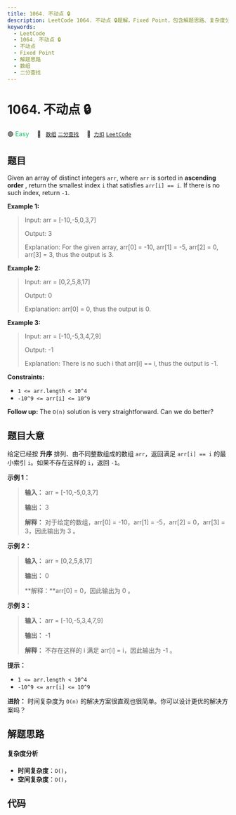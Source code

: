 ```yaml
---
title: 1064. 不动点 🔒
description: LeetCode 1064. 不动点 🔒题解，Fixed Point，包含解题思路、复杂度分析以及完整的 JavaScript 代码实现。
keywords:
  - LeetCode
  - 1064. 不动点 🔒
  - 不动点
  - Fixed Point
  - 解题思路
  - 数组
  - 二分查找
---
```


# 1064. 不动点 🔒

🟢 <font color=#15bd66>Easy</font>&emsp; 🔖&ensp; [`数组`](/tag/array.md) [`二分查找`](/tag/binary-search.md)&emsp; 🔗&ensp;[`力扣`](https://leetcode.cn/problems/fixed-point) [`LeetCode`](https://leetcode.com/problems/fixed-point)

## 题目

Given an array of distinct integers `arr`, where `arr` is sorted in
**ascending order** , return the smallest index `i` that satisfies `arr[i] ==
i`. If there is no such index, return `-1`.



**Example 1:**

> Input: arr = [-10,-5,0,3,7]
> 
> Output: 3
> 
> Explanation: For the given array, arr[0] = -10, arr[1] = -5, arr[2] = 0, arr[3] = 3, thus the output is 3.

**Example 2:**

> Input: arr = [0,2,5,8,17]
> 
> Output: 0
> 
> Explanation: arr[0] = 0, thus the output is 0.

**Example 3:**

> Input: arr = [-10,-5,3,4,7,9]
> 
> Output: -1
> 
> Explanation: There is no such i that arr[i] == i, thus the output is -1.



**Constraints:**

  * `1 <= arr.length < 10^4`
  * `-10^9 <= arr[i] <= 10^9`



**Follow up:** The `O(n)` solution is very straightforward. Can we do better?


## 题目大意

给定已经按 **升序** 排列、由不同整数组成的数组 `arr`，返回满足 `arr[i] == i` 的最小索引 `i`。如果不存在这样的 `i`，返回
`-1`。

**示例 1：**

> 
> 
> 
> 
> 
> **输入：** arr = [-10,-5,0,3,7]
> 
> **输出：** 3
> 
> **解释：** 对于给定的数组，arr[0] = -10，arr[1] = -5，arr[2] = 0，arr[3] = 3，因此输出为 3 。
> 
> 

**示例 2：**

> 
> 
> 
> 
> 
> **输入：** arr = [0,2,5,8,17]
> 
> **输出：** 0
> 
> **解释：**arr[0] = 0，因此输出为 0 。
> 
> 

**示例 3：**

> 
> 
> 
> 
> 
> **输入：** arr = [-10,-5,3,4,7,9]
> 
> **输出：** -1
> 
> **解释：** 不存在这样的 i 满足 arr[i] = i，因此输出为 -1 。
> 
> 

**提示：**

  * `1 <= arr.length < 10^4`
  * `-10^9 <= arr[i] <= 10^9`

**进阶：** 时间复杂度为 `O(n)` 的解决方案很直观也很简单。你可以设计更优的解决方案吗？


## 解题思路

#### 复杂度分析

- **时间复杂度**：`O()`，
- **空间复杂度**：`O()`，

## 代码

```javascript

```